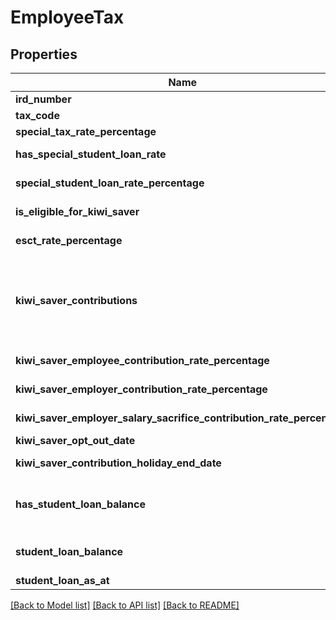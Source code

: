 # EmployeeTax

## Properties
Name | Type | Description | Notes
------------ | ------------- | ------------- | -------------
**ird_number** | **string** | The IRD Number. | [optional] 
**tax_code** | [**\XeroAPI\XeroPHP\Models\PayrollNz\TaxCode**](TaxCode.md) |  | [optional] 
**special_tax_rate_percentage** | **double** | Special tax rate percentage. | [optional] 
**has_special_student_loan_rate** | **bool** | Does the employee has a special student loan rate? | [optional] 
**special_student_loan_rate_percentage** | **double** | The employee student loan rate percentage. | [optional] 
**is_eligible_for_kiwi_saver** | **bool** | The employee eligibility for KiwiSaver. | [optional] 
**esct_rate_percentage** | **double** | Employer superannuation contribution tax rate. | [optional] 
**kiwi_saver_contributions** | **string** | Contribution Option which can be &#39;MakeContributions&#39; &#39;OptOut&#39;, &#39;OnAContributionsHoliday&#39;, &#39;OnASavingsSuspension&#39;, &#39;NotCurrentlyAKiwiSaverMember&#39; for employees without a KiwiSaver membership | [optional] 
**kiwi_saver_employee_contribution_rate_percentage** | **double** | Employee Contribution percentage. | [optional] 
**kiwi_saver_employer_contribution_rate_percentage** | **double** | Employer Contribution percentage. | [optional] 
**kiwi_saver_employer_salary_sacrifice_contribution_rate_percentage** | **double** | Employer Contribution through Salary Sacrifice percentage. | [optional] 
**kiwi_saver_opt_out_date** | [**\DateTime**](\DateTime.md) | Opt Out Date. | [optional] 
**kiwi_saver_contribution_holiday_end_date** | [**\DateTime**](\DateTime.md) | Contribution holiday expiry date or end date. | [optional] 
**has_student_loan_balance** | **bool** | Does the employee have a remaining student loan balance? Set a remaining balance if you have received a letter from IR. | [optional] 
**student_loan_balance** | **double** | The employee&#39;s student loan balance shown on the letter from IR. | [optional] 
**student_loan_as_at** | [**\DateTime**](\DateTime.md) | The date of the letter from IR. | [optional] 

[[Back to Model list]](../README.md#documentation-for-models) [[Back to API list]](../README.md#documentation-for-api-endpoints) [[Back to README]](../README.md)


